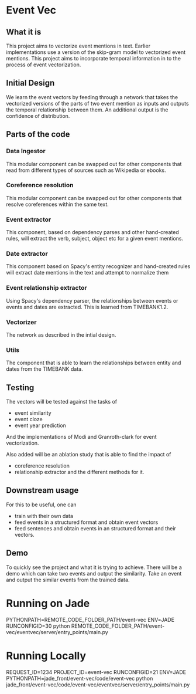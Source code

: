 # Event Vec
## What it is
This project aims to vectorize event mentions in text. Earlier implementations use a version of the skip-gram model to vectorized event mentions. This project aims to incorporate temporal information in to the process of event vectorization.

## Initial Design
We learn the event vectors by feeding through a network that takes the vectorized versions of the parts of two event mention as inputs and outputs the temporal relationship between them. An additional output is the confidence of distribution.

## Parts of the code
### Data Ingestor
This modular component can be swapped out for other components that read from different types of sources such as Wikipedia or ebooks.

### Coreference resolution
This modular component can be swapped out for other components that resolve coreferences within the same text.

### Event extractor
This component, based on dependency parses and other hand-created rules, will extract the verb, subject, object etc for a given event mentions.

### Date extractor
This component based on Spacy's entity recognizer and hand-created rules will extract date mentions in the text and attempt to normalize them

### Event relationship extractor
Using Spacy's dependency parser, the relationships between events or events and dates are extracted. This is learned from TIMEBANK1.2.

### Vectorizer
The network as described in the intial design.
### Utils
The component that is able to learn the relationships between entity and dates from the TIMEBANK data.

## Testing
The vectors will be tested against the tasks of
* event similarity
* event cloze
* event year prediction

And the implementations of Modi and Granroth-clark for event vectorization.

Also added will be an ablation study that is able to find the impact of
* coreference resolution
* relationship extractor and the different methods for it.

## Downstream usage
For this to be useful, one can
* train with their own data
* feed events in a structured format and obtain event vectors
* feed sentences and obtain events in an structured format and their vectors.

## Demo
To quickly see the project and what it is trying to achieve. There will be a demo which can take two events and output the similarity. Take an event and output the similar events from the trained data.

# Running on Jade
PYTHONPATH=REMOTE_CODE_FOLDER_PATH/event-vec ENV=JADE RUNCONFIGID=30 python REMOTE_CODE_FOLDER_PATH/event-vec/eventvec/server/entry_points/main.py

# Running Locally
REQUEST_ID=1234 PROJECT_ID=event-vec RUNCONFIGID=21 ENV=JADE PYTHONPATH=jade_front/event-vec/code/event-vec python jade_front/event-vec/code/event-vec/eventvec/server/entry_points/main.py
